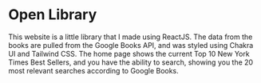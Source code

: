 # Open Library

This website is a little library that I made using ReactJS. The data from the books are pulled from the Google Books API, and was styled 
using Chakra UI and Tailwind CSS. The home page shows the current Top 10 New York Times Best Sellers, and you have the ability to search, 
showing you the 20 most relevant searches according to Google Books.
